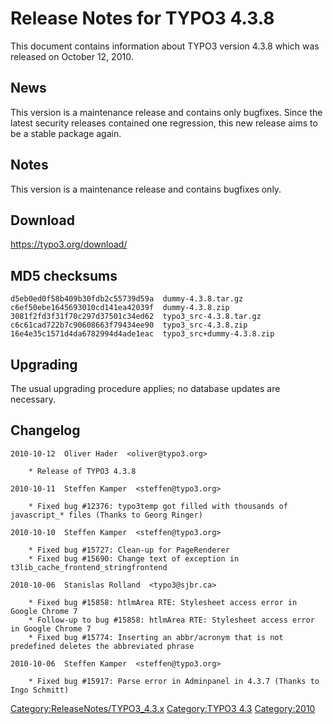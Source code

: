 Release Notes for TYPO3 4.3.8
=============================

This document contains information about TYPO3 version 4.3.8 which was
released on October 12, 2010.

News
----

This version is a maintenance release and contains only bugfixes. Since
the latest security releases contained one regression, this new release
aims to be a stable package again.

Notes
-----

This version is a maintenance release and contains bugfixes only.

Download
--------

<https://typo3.org/download/>

MD5 checksums
-------------

    d5eb0ed0f58b409b30fdb2c55739d59a  dummy-4.3.8.tar.gz
    c6ef50ebe1645693010cd141ea42039f  dummy-4.3.8.zip
    3081f2fd3f31f70c297d37501c34ed62  typo3_src-4.3.8.tar.gz
    c6c61cad722b7c90608663f79434ee90  typo3_src-4.3.8.zip
    16e4e35c1571d4da6782994d4ade1eac  typo3_src+dummy-4.3.8.zip

Upgrading
---------

The usual upgrading procedure applies; no database updates are
necessary.

Changelog
---------

    2010-10-12  Oliver Hader  <oliver@typo3.org>

        * Release of TYPO3 4.3.8

    2010-10-11  Steffen Kamper  <steffen@typo3.org>

        * Fixed bug #12376: typo3temp got filled with thousands of javascript_* files (Thanks to Georg Ringer)

    2010-10-10  Steffen Kamper  <steffen@typo3.org>

        * Fixed bug #15727: Clean-up for PageRenderer
        * Fixed bug #15690: Change text of exception in t3lib_cache_frontend_stringfrontend

    2010-10-06  Stanislas Rolland  <typo3@sjbr.ca>

        * Fixed bug #15858: htlmArea RTE: Stylesheet access error in Google Chrome 7
        * Follow-up to bug #15858: htlmArea RTE: Stylesheet access error in Google Chrome 7
        * Fixed bug #15774: Inserting an abbr/acronym that is not predefined deletes the abbreviated phrase

    2010-10-06  Steffen Kamper  <steffen@typo3.org>

        * Fixed bug #15917: Parse error in Adminpanel in 4.3.7 (Thanks to Ingo Schmitt)

<Category:ReleaseNotes/TYPO3_4.3.x> [Category:TYPO3
4.3](Category:TYPO3_4.3 "wikilink") <Category:2010>
